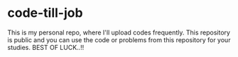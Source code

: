 # code-till-job
This is my personal repo, where I'll upload codes frequently.
This repository is public and you can use the code or problems from this repository for your studies.
BEST OF LUCK..!!
